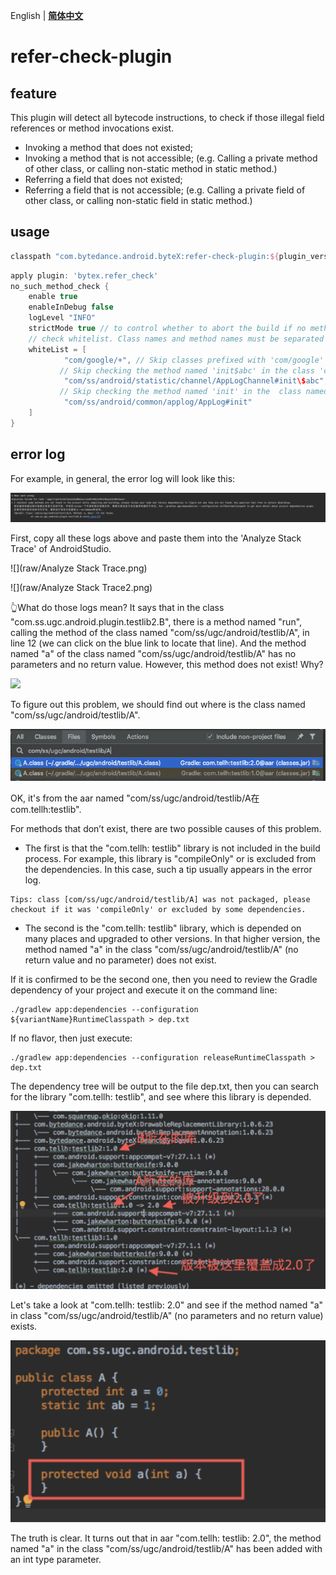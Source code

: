 English | **[简体中文](README-zh.md)**

# refer-check-plugin

## feature

This plugin will detect all bytecode instructions,  to check if those illegal field references or method invocations exist.

- Invoking a method that does not existed;
- Invoking a method that is not accessible; (e.g. Calling a private method of other class, or calling non-static method in static method.)
- Referring a field that does not existed;
- Referring a field that is not accessible; (e.g. Calling a private field of other class, or calling non-static field in static method.)

## usage

```groovy
classpath "com.bytedance.android.byteX:refer-check-plugin:${plugin_version}"
```

```groovy
apply plugin: 'bytex.refer_check'
no_such_method_check {
    enable true
    enableInDebug false
    logLevel "INFO"
    strictMode true // to control whether to abort the build if no method does not exist
    // check whitelist. Class names and method names must be separated by a '#', and both support regular matching.
    whiteList = [
            "com/google/+", // Skip classes prefixed with 'com/google'
           // Skip checking the method named 'init$abc' in the class 'com/ss/android/statistic/channel/AppLogChannel'. Don't forget the escape before '$'.
            "com/ss/android/statistic/channel/AppLogChannel#init\$abc",
           // Skip checking the method named 'init' in the  class named 'com/ss/android/common/applog/AppLog'
            "com/ss/android/common/applog/AppLog#init"
    ]
}
```

## error log

For example, in general, the error log will look like this:

![log](raw/log.png)

First, copy all these logs above and paste them into the 'Analyze Stack Trace' of AndroidStudio.


![](raw/Analyze Stack Trace.png)

![](raw/Analyze Stack Trace2.png)

👆What do those logs mean? It says that in the class "com.ss.ugc.android.plugin.testlib2.B", there is a method named "run", calling the method of the class named "com/ss/ugc/android/testlib/A", in line 12 (we can click on the blue link to locate that line).  And the method named "a" of the class named "com/ss/ugc/android/testlib/A" has no parameters and no return value. However, this method does not exist! Why?

![](raw/B#run().png)

To figure out this problem, we should find out where is the class named "com/ss/ugc/android/testlib/A".


![](raw/A_class.png)

OK, it's from the aar named "com/ss/ugc/android/testlib/A在com.tellh:testlib".

For methods that don’t exist, there are two possible causes of this problem.

- The first is that the "com.tellh: testlib" library is not included in the build process. For example, this library is "compileOnly" or is excluded from the dependencies. In this case, such a tip usually appears in the error log.

```
Tips: class [com/ss/ugc/android/testlib/A] was not packaged, please checkout if it was 'compileOnly' or excluded by some dependencies.
```

- The second is the "com.tellh: testlib" library, which is depended on many places and upgraded to other versions. In that higher version, the method named "a" in the class "com/ss/ugc/android/testlib/A" (no return value  and no parameter) does not exist.

If it is confirmed to be the second one, then you need to review the Gradle dependency of your project and execute it on the command line:


```
./gradlew app:dependencies --configuration ${variantName}RuntimeClasspath > dep.txt
```

If no flavor, then just execute:

```
./gradlew app:dependencies --configuration releaseRuntimeClasspath > dep.txt
```

The dependency tree will be output to the file dep.txt, then you can search for the library "com.tellh: testlib", and see where this library is depended.


![](raw/dep.png)

Let's take a look at "com.tellh: testlib: 2.0" and see if the method named  "a" in class "com/ss/ugc/android/testlib/A" (no parameters and no return value) exists.

![](raw/A_class2.png)

The truth is clear. It turns out that in aar "com.tellh: testlib: 2.0", the method named "a" in the class "com/ss/ugc/android/testlib/A" has been added with an int type parameter.
